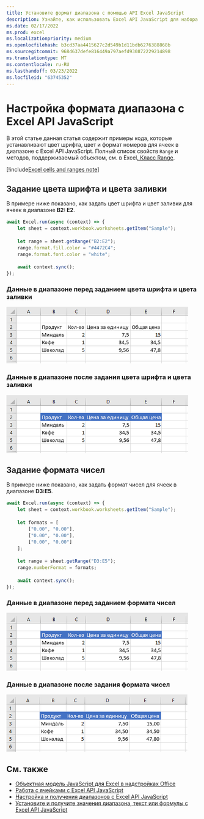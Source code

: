 ```yaml
---
title: Установите формат диапазона с помощью API Excel JavaScript
description: Узнайте, как использовать Excel API JavaScript для набора формата диапазона.
ms.date: 02/17/2022
ms.prod: excel
ms.localizationpriority: medium
ms.openlocfilehash: b3cd37aa4415627c2d549b1d11bdb6276388868b
ms.sourcegitcommit: 968d637defe816449a797aefd930872229214898
ms.translationtype: MT
ms.contentlocale: ru-RU
ms.lasthandoff: 03/23/2022
ms.locfileid: "63745352"
---
```

# <a name="set-range-format-using-the-excel-javascript-api"></a>Настройка формата диапазона с Excel API JavaScript

В этой статье данная статья содержит примеры кода, которые устанавливают цвет шрифта, цвет и формат номеров для ячеек в диапазоне с Excel API JavaScript. Полный список свойств `Range` и методов, поддерживаемый объектом, см. в Excel[. Класс Range](/javascript/api/excel/excel.range).

[!include[Excel cells and ranges note](../includes/note-excel-cells-and-ranges.md)]

## <a name="set-font-color-and-fill-color"></a>Задание цвета шрифта и цвета заливки

В примере ниже показано, как задать цвет шрифта и цвет заливки для ячеек в диапазоне **B2: E2**.

```js
await Excel.run(async (context) => {
    let sheet = context.workbook.worksheets.getItem("Sample");

    let range = sheet.getRange("B2:E2");
    range.format.fill.color = "#4472C4";
    range.format.font.color = "white";

    await context.sync();
});
```

### <a name="data-in-range-before-font-color-and-fill-color-are-set"></a>Данные в диапазоне перед заданием цвета шрифта и цвета заливки

![Данные в Excel перед набором формата.](../images/excel-ranges-format-before.png)

### <a name="data-in-range-after-font-color-and-fill-color-are-set"></a>Данные в диапазоне после задания цвета шрифта и цвета заливки

![Данные в Excel после набора формата.](../images/excel-ranges-format-font-and-fill.png)

## <a name="set-number-format"></a>Задание формата чисел

В примере ниже показано, как задать формат чисел для ячеек в диапазоне **D3:E5**.

```js
await Excel.run(async (context) => {
    let sheet = context.workbook.worksheets.getItem("Sample");

    let formats = [
        ["0.00", "0.00"],
        ["0.00", "0.00"],
        ["0.00", "0.00"]
    ];

    let range = sheet.getRange("D3:E5");
    range.numberFormat = formats;

    await context.sync();
});
```

### <a name="data-in-range-before-number-format-is-set"></a>Данные в диапазоне перед заданием формата чисел

![Данные в Excel перед набором формата номеров.](../images/excel-ranges-format-font-and-fill.png)

### <a name="data-in-range-after-number-format-is-set"></a>Данные в диапазоне после задания формата чисел

![Данные в Excel после набора формата номеров.](../images/excel-ranges-format-numbers.png)

## <a name="see-also"></a>См. также

- [Объектная модель JavaScript для Excel в надстройках Office](excel-add-ins-core-concepts.md)
- [Работа с ячейками с Excel API JavaScript](excel-add-ins-cells.md)
- [Настройка и получения диапазонов с Excel API JavaScript](excel-add-ins-ranges-set-get.md)
- [Установите и получите значения диапазона, текст или формулы с Excel API JavaScript](excel-add-ins-ranges-set-get-values.md)

